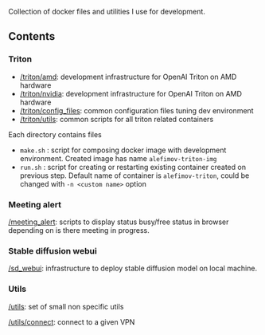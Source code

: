 Collection of docker files and utilities I use for development.

## Contents

### Triton

- [/triton/amd](https://github.com/binarman/docking/tree/main/triton/amd): development infrastructure for OpenAI Triton on AMD hardware
- [/triton/nvidia](https://github.com/binarman/docking/tree/main/triton/nvidia): development infrastructure for OpenAI Triton on AMD hardware
- [/triton/config_files](https://github.com/binarman/docking/tree/main/triton/config_files): common configuration files tuning dev environment
- [/triton/utils](https://github.com/binarman/docking/tree/main/triton/utils): common scripts for all triton related containers

Each  directory contains files
- `make.sh` : script for composing docker image with development environment. Created image has name `alefimov-triton-img`
- `run.sh`  : script for creating or restarting existing container created on previous step. Default name of container is `alefimov-triton`, could be changed with `-n <custom name>` option

### Meeting alert

[/meeting_alert](https://github.com/binarman/docking/tree/main/meeting_alert): scripts to display status busy/free status in browser depending on is there meeting in progress. 

### Stable diffusion webui

[/sd_webui](https://github.com/binarman/docking/tree/main/sd_webui): infrastructure to deploy stable diffusion model on local machine.

### Utils

[/utils](https://github.com/binarman/docking/tree/main/utils): set of small non specific utils

[/utils/connect](https://github.com/binarman/docking/tree/main/utils/connect): connect to a given VPN

